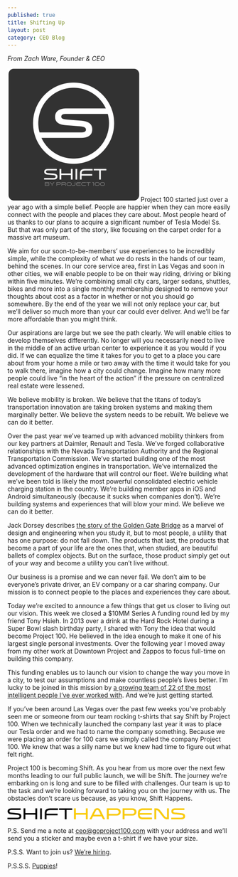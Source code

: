 ```yaml
---
published: true
title: Shifting Up
layout: post
category: CEO Blog
---
```

*From Zach Ware, Founder & CEO*

![SHIFT](../public/images/square-logo-300x300.png)Project 100 started just over a year ago with a simple belief. People are happier when they can more easily connect with the people and places they care about. Most people heard of us thanks to our plans to acquire a significant number of Tesla Model Ss. But that was only part of the story, like focusing on the carpet order for a massive art museum.

We aim for our soon-to-be-members’ use experiences to be incredibly simple, while the complexity of what we do rests in the hands of our team, behind the scenes. In our core service area, first in Las Vegas and soon in other cities, we will enable people to be on their way riding, driving or biking within five minutes. We’re combining small city cars, larger sedans, shuttles, bikes and more into a single monthly membership designed to remove your thoughts about cost as a factor in whether or not you should go somewhere. By the end of the year we will not only replace your car, but we’ll deliver so much more than your car could ever deliver. And we’ll be far more affordable than you might think.

Our aspirations are large but we see the path clearly. We will enable cities to develop themselves differently. No longer will you necessarily need to live in the middle of an active urban center to experience it as you would if you did. If we can equalize the time it takes for you to get to a place you care about from your home a mile or two away with the time it would take for you to walk there, imagine how a city could change. Imagine how many more people could live “in the heart of the action” if the pressure on centralized real estate were lessened.

We believe mobility is broken. We believe that the titans of today’s transportation innovation are taking broken systems and making them marginally better. We believe the system needs to be rebuilt. We believe we can do it better.

Over the past year we’ve teamed up with advanced mobility thinkers from our key partners at Daimler, Renault and Tesla. We’ve forged collaborative relationships with the Nevada Transportation Authority and the Regional Transportation Commission. We’ve started building one of the most advanced optimization engines in transportation. We’ve internalized the development of the hardware that will control our fleet. We’re building what we’ve been told is likely the most powerful consolidated electric vehicle charging station in the country. We’re building member apps in iOS and Android simultaneously (because it sucks when companies don’t). We’re building systems and experiences that will blow your mind. We believe we can do it better.

Jack Dorsey describes [the story of the Golden Gate Bridge](http://youtu.be/AckvbL5Tfic?t=34m5s) as a marvel of design and engineering when you study it, but to most people, a utility that has one purpose: do not fall down. The products that last, the products that become a part of your life are the ones that, when studied, are beautiful ballets of complex objects. But on the surface, those product simply get out of your way and become a utility you can’t live without.

Our business is a promise and we can never fail. We don’t aim to be everyone’s private driver, an EV company or a car sharing company. Our mission is to connect people to the places and experiences they care about.

Today we’re excited to announce a few things that get us closer to living out our vision. This week we closed a $10MM Series A funding round led by my friend Tony Hsieh. In 2013 over a drink at the Hard Rock Hotel during a Super Bowl slash birthday party, I shared with Tony the idea that would become Project 100. He believed in the idea enough to make it one of his largest single personal investments. Over the following year I moved away from my other work at Downtown Project and Zappos to focus full-time on building this company.

This funding enables us to launch our vision to change the way you move in a city, to test our assumptions and make countless people’s lives better. I’m lucky to be joined in this mission by [a growing team of 22 of the most intelligent people I’ve ever worked with](http://shiftconnects.com/about). And we’re just getting started.

If you’ve been around Las Vegas over the past few weeks you’ve probably seen me or someone from our team rocking t-shirts that say Shift by Project 100. When we technically launched the company last year it was to place our Tesla order and we had to name the company something. Because we were placing an order for 100 cars we simply called the company Project 100. We knew that was a silly name but we knew had time to figure out what felt right.

Project 100 is becoming Shift. As you hear from us more over the next few months leading to our full public launch, we will be Shift. The journey we’re embarking on is long and sure to be filled with challenges. Our team is up to the task and we’re looking forward to taking you on the journey with us. The obstacles don’t scare us because, as you know, Shift Happens.

<img src="../public/images/logo-final-print-shifthappens-1024x64.png" width="400" />

P.S. Send me a note at ceo@goproject100.com with your address and we’ll send you a sticker and maybe even a t-shirt if we have your size. 

P.S.S. Want to join us? [We’re hiring](http://shiftconnects.com/about).

P.S.S.S. [Puppies](https://www.youtube.com/watch?v=Cuq2WZYn8f8)!